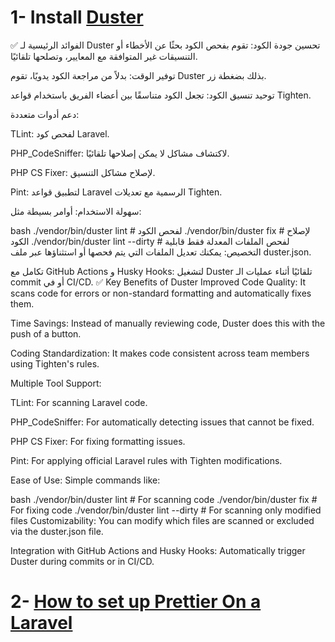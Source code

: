 # 1- Install [Duster](https://github.com/tighten/duster)

✅ الفوائد الرئيسية لـ Duster
تحسين جودة الكود: تقوم بفحص الكود بحثًا عن الأخطاء أو التنسيقات غير المتوافقة مع المعايير، وتصلحها تلقائيًا.

توفير الوقت: بدلاً من مراجعة الكود يدويًا، تقوم Duster بذلك بضغطة زر.

توحيد تنسيق الكود: تجعل الكود متناسقًا بين أعضاء الفريق باستخدام قواعد Tighten.

دعم أدوات متعددة:

TLint: لفحص كود Laravel.

PHP_CodeSniffer: لاكتشاف مشاكل لا يمكن إصلاحها تلقائيًا.

PHP CS Fixer: لإصلاح مشاكل التنسيق.

Pint: لتطبيق قواعد Laravel الرسمية مع تعديلات Tighten.

سهولة الاستخدام: أوامر بسيطة مثل:

bash
./vendor/bin/duster lint # لفحص الكود
./vendor/bin/duster fix # لإصلاح الكود
./vendor/bin/duster lint --dirty # لفحص الملفات المعدلة فقط
قابلية التخصيص: يمكنك تعديل الملفات التي يتم فحصها أو استثناؤها عبر ملف duster.json.

تكامل مع GitHub Actions و Husky Hooks: لتشغيل Duster تلقائيًا أثناء عمليات الـ commit أو في CI/CD.
✅ Key Benefits of Duster
Improved Code Quality: It scans code for errors or non-standard formatting and automatically fixes them.

Time Savings: Instead of manually reviewing code, Duster does this with the push of a button.

Coding Standardization: It makes code consistent across team members using Tighten's rules.

Multiple Tool Support:

TLint: For scanning Laravel code.

PHP_CodeSniffer: For automatically detecting issues that cannot be fixed.

PHP CS Fixer: For fixing formatting issues.

Pint: For applying official Laravel rules with Tighten modifications.

Ease of Use: Simple commands like:

bash
./vendor/bin/duster lint # For scanning code
./vendor/bin/duster fix # For fixing code
./vendor/bin/duster lint --dirty # For scanning only modified files
Customizability: You can modify which files are scanned or excluded via the duster.json file.

Integration with GitHub Actions and Husky Hooks: Automatically trigger Duster during commits or in CI/CD.

# 2- [How to set up Prettier On a Laravel](https://mattstauffer.com/blog/how-to-set-up-prettier-on-a-laravel-app-to-lint-tailwind-class-order-and-more/)
